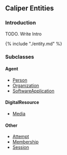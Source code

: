 ## Caliper Entities

### Introduction

TODO. Write Intro

{% include "./entity.md" %}

### Subclasses

#### Agent
* [Person](./person.md)
* [Organization](./organization.md)
* [SoftwareApplication](./softwareapplication.md)

#### DigitalResource
* [Media](./media.md)

#### Other
* [Attempt](./attempt.md)
* [Membership](./membership.md)
* [Session](./session.md)